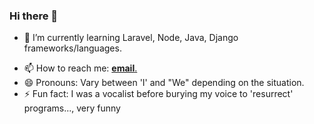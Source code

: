 ### Hi there 👋

<!-- - 🔭 I’m currently working on  -->
- 🌱 I’m currently learning Laravel, Node, Java, Django frameworks/languages.
<!-- - 👯 I’m looking to collaborate on ... -->
<!-- - 🤔 I’m looking for help with ... -->
<!-- - 💬 Ask me about ... -->
- 📫 How to reach me: <a href='mickeymurage@gmail.com'><strong>email</strong>.</a> 
- 😄 Pronouns: Vary between 'I' and "We" depending on the situation.
- ⚡ Fun fact: I was a vocalist before burying my voice to 'resurrect' programs..., very funny
